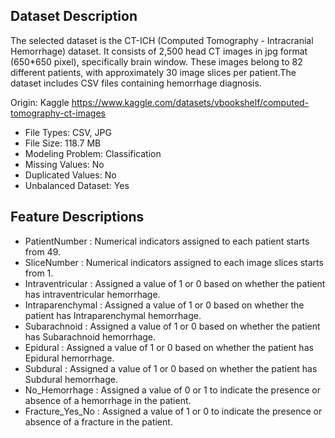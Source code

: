 ## Dataset Description

The selected dataset is the CT-ICH (Computed Tomography - Intracranial Hemorrhage) dataset. It consists of 2,500 head CT images in jpg format (650*650 pixel), specifically brain window. These images belong to 82 different patients, with approximately 30 image slices per patient.The dataset includes CSV files containing hemorrhage diagnosis. 

Origin: Kaggle https://www.kaggle.com/datasets/vbookshelf/computed-tomography-ct-images

* File Types: CSV, JPG
* File Size: 118.7 MB
* Modeling Problem: Classification
* Missing Values: No
* Duplicated Values: No
* Unbalanced Dataset: Yes 

## Feature Descriptions

* PatientNumber : Numerical indicators assigned to each patient starts from 49.
* SliceNumber :  Numerical indicators assigned to each image slices starts from 1. 
* Intraventricular : Assigned a value of 1 or 0 based on whether the patient has intraventricular hemorrhage.
* Intraparenchymal : Assigned a value of 1 or 0 based on whether the patient has Intraparenchymal hemorrhage.
* Subarachnoid : Assigned a value of 1 or 0 based on whether the patient has Subarachnoid hemorrhage.
* Epidural : Assigned a value of 1 or 0 based on whether the patient has Epidural hemorrhage.
* Subdural : Assigned a value of 1 or 0 based on whether the patient has Subdural hemorrhage.
* No_Hemorrhage : Assigned a value of 0 or 1 to indicate the presence or absence of a hemorrhage in the patient.
* Fracture_Yes_No : Assigned a value of 1 or 0 to indicate the presence or absence of a fracture in the patient.



